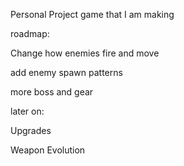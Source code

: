 Personal Project game that I am making

roadmap: 

Change how enemies fire and move

add enemy spawn patterns

more boss and gear

later on:

Upgrades

Weapon Evolution
